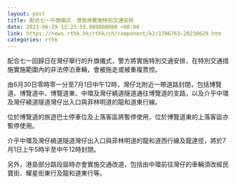```yaml
---
layout: post
title: 配合七一升旗儀式　港島將實施特別交通安排
date: 2023-06-29 12:23:55.000000000 +08:00
link: https://news.rthk.hk/rthk/ch/component/k2/1706763-20230629.htm
categories: rthk
---
```


配合七一回歸日在灣仔舉行的升旗儀式，警方將實施特別交通安排，在特別交通措施實施範圍內的非法停泊車輛，會被拖走或被重複票控。

由6月30日零時零一分至7月1日中午12時，灣仔北附近一帶道路封閉，包括博覽道、博覽道中、博覽道東、中環及灣仔繞道隧道通往博覽道的支路，以及介乎中環及灣仔繞道隧道灣仔出入口與菲林明道的龍和道東行線。

位於博覽道的旅遊巴士停車位及上落客區將暫停使用，位於博覽道東的上落客區亦暫停使用。

介乎中環及灣仔繞道隧道灣仔出入口與菲林明道的龍和道西行線及龍達徑，將於7月1日上午5時半至中午12時封閉。

另外，港島部分路段屆時亦會實施交通改道，包括由中環前往灣仔的車輛須改經民寶街、耀星街東行及龍和道東行等。
